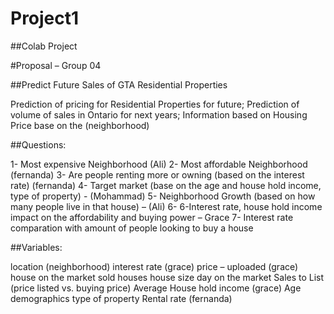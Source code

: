 # Project1
##Colab Project

#Proposal – Group 04 

##Predict Future Sales of GTA Residential Properties

Prediction of pricing for Residential Properties for future;
Prediction of volume of sales in Ontario for next years;
Information based on 
Housing Price base on the (neighborhood)

##Questions:

1-	Most expensive Neighborhood (Ali)
2-	Most affordable Neighborhood (fernanda)
3-	Are people renting more or owning (based on the interest rate) (fernanda)
4-	Target market (base on the age and house hold income, type of property) -  (Mohammad)
5-	Neighborhood Growth (based on how many people live in that house) – (Ali)
6-	6-Interest rate, house hold income impact on the affordability and buying power – Grace
7-	Interest rate comparation with amount of people looking to buy a house

##Variables:

location (neighborhood)
interest rate (grace)
price – uploaded  (grace)
house on the market
sold houses 
house size
day on the market 
Sales to List (price listed vs. buying price)
Average House hold income (grace)
Age demographics
type of property
Rental rate (fernanda)
